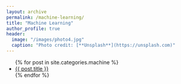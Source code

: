 ```yaml
---
layout: archive
permalink: /machine-learning/
title: "Machine Learning"
author_profile: true
header:
  image: "/images/photo4.jpg"
  caption: "Photo credit: [**Unsplash**](https://unsplash.com)"
---
```

<!-- {% for post in site.categories.machine %}
  <a href="{{ post.url }}">
    <h2>{{ post.title }}</h2>
    <p>{{ post.date | date_to_string }}</p>
  </a>
{% endfor %} -->
<ul>
  {% for post in site.categories.machine %}
    <li>
      <a href="{{ post.url }}">{{ post.title }}</a>
    </li>
  {% endfor %}
</ul>
